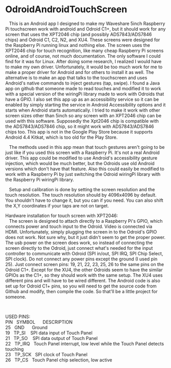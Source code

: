 # OdroidAndroidTouchScreen
<p>
&nbsp;&nbsp;&nbsp;This is an Android app I designed to make my Waveshare 5inch Raspberry Pi touchscreen work with android and Odroid C1+, but it should work for any screen that uses the XPT2046 chip (and possibly ADS7843/ADS7846 chips) and Odroid C1, C2, N2, and XU4. These screens were designed for the Raspberry Pi running linux and nothing else. The screen uses the XPT2046 chip for touch recognition, like many cheap Raspberry Pi screens online, and of course, not much documentation. The only software I could find for it was for Linux. After doing some research, I realized I would have to make my own driver. Unfortunately, it would be too much work for me to make a proper driver for Android and for others to install it as well. The alternative is to make an app that talks to the touchscreen and uses Android's native commands to inject gestures (tap, swipe). I found a Java app on github that someone made to read touches and modified it to work with a special version of the wiringPi library made to work with Odroids that have a GPIO. I also set this app up as an accessibility service so it can be enabled by simply starting the service in Android Accessibility options and it starts when Android starts automatically. I tried to make it work with other screen sizes other than 5inch so any screen with an XPT2046 chip can be used with this software. Supposedly the Xpt2046 chip is compatible with the ADS7843/ADS7846 chip, so it might work with ADS7843/ADS7846 chips too. This app is not in the Google Play Store because it supports Android 4.4 Kitkat, which is too old for the Play Store.
</p>
<p>
&nbsp;&nbsp;&nbsp;The methods used in this app mean that touch gestures aren't going to be just like if you used this screen with a Raspberry Pi. It's not a real Android driver. This app could be modified to use Android's accessibility gesture injection, which would be much better, but the Odroids use old Android versions which don't have that feature. Also this could easily be modified to work with a Raspberry Pi by just switching the Odroid wiringPi library with the Raspberry Pi wiringPi library.
</p>
<p>
&nbsp;&nbsp;&nbsp;Setup and calibration is done by setting the screen resolution and the touch resolution. The touch resolution should by 4096x4096 by default. You shouldn't have to change it, but you can if you need. You can also shift the X,Y coordinates if your taps are not on target.
</p>
<p>
Hardware installation for touch screen with XPT2046:
<br>
&nbsp;&nbsp;&nbsp;The screen is designed to attach directly to a Raspberry Pi's GPIO, which connects power and touch input to the Odroid. Video is connected via HDMI. Unfortunately, simply plugging the screen in to the Odroid's GPIO does not work. Not sure why, but it just didn't seem to get the proper power. The usb power on the screen does work, so instead of connecting the screen directly to the Odroid, just connect what's needed for the input controller to communicate with Odroid (SPI in/out, SPI IRQ, SPI Chip Select, SPI clock). Do not connect any power pins except the ground (I used pin 25). Just connect screen pins: 19, 21, 22, 23, 25, 26 to the same pins on the Odroid C1+. Except for the XU4, the other Odroids seem to have the similar GPIOs as the C1+, so they should work with the same setup. The XU4 uses different pins and will have to be wired different. The Android code is also set up for Odroid C1+ pins, so you will need to get the source code from Github and modify, then compile the code. So that'll be a little project for someone.
</p>
<br>

USED PINS:<br>
PIN &nbsp; SYMBOL &nbsp;&nbsp;&nbsp;&nbsp;	DESCRIPTION<br>
25&nbsp;&nbsp;	GND	 &nbsp;&nbsp;&nbsp;&nbsp;   Ground <br>
19&nbsp;&nbsp;	TP_SI	&nbsp;&nbsp;  SPI data input of Touch Panel<br>
21&nbsp;&nbsp;	TP_SO	 &nbsp;&nbsp; SPI data output of Touch Panel<br>
22&nbsp;&nbsp;	TP_IRQ&nbsp;&nbsp;	Touch Panel interrupt, low level while the Touch Panel detects touching<br>
23&nbsp;&nbsp;	TP_SCK&nbsp;&nbsp;	SPI clock of Touch Panel<br>
26&nbsp;&nbsp;	TP_CS&nbsp;&nbsp;	  Touch Panel chip selection, low active<br>
